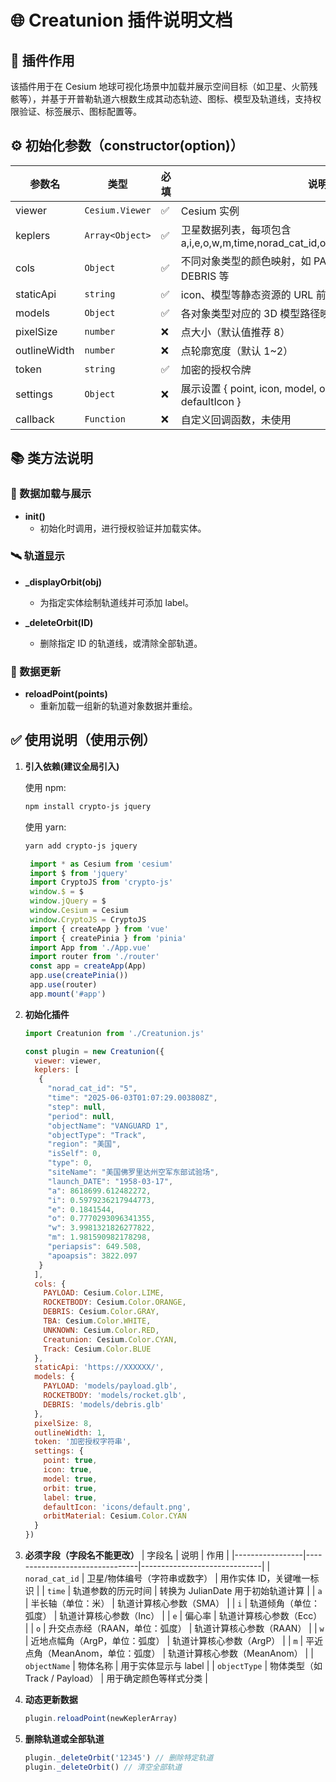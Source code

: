 # 🌐 Creatunion 插件说明文档

## 📌 插件作用
该插件用于在 Cesium 地球可视化场景中加载并展示空间目标（如卫星、火箭残骸等），并基于开普勒轨道六根数生成其动态轨迹、图标、模型及轨道线，支持权限验证、标签展示、图标配置等。

## ⚙️ 初始化参数（constructor(option)）

| 参数名       | 类型            | 必填 | 说明                                                                            |
| ------------ | --------------- | ---- | ------------------------------------------------------------------------------- |
| viewer       | `Cesium.Viewer` | ✅    | Cesium 实例                                                                     |
| keplers      | `Array<Object>` | ✅    | 卫星数据列表，每项包含 a,i,e,o,w,m,time,norad_cat_id,objectName,objectType,icon |
| cols         | `Object`        | ✅    | 不同对象类型的颜色映射，如 PAYLOAD, ROCKETBODY, DEBRIS 等                       |
| staticApi    | `string`        | ✅    | icon、模型等静态资源的 URL 前缀                                                 |
| models       | `Object`        | ✅    | 各对象类型对应的 3D 模型路径映射                                                |
| pixelSize    | `number`        | ❌    | 点大小（默认值推荐 8）                                                          |
| outlineWidth | `number`        | ❌    | 点轮廓宽度（默认 1~2）                                                          |
| token        | `string`        | ✅    | 加密的授权令牌                                                                  |
| settings     | `Object`        | ❌    | 展示设置 { point, icon, model, orbit, label, orbitMaterial, defaultIcon }       |
| callback     | `Function`      | ❌    | 自定义回调函数，未使用                                                          |

## 📚 类方法说明

### 📍 数据加载与展示

- **init()**
  - 初始化时调用，进行授权验证并加载实体。

### 🛰 轨道显示

- **_displayOrbit(obj)**
  - 为指定实体绘制轨道线并可添加 label。

- **_deleteOrbit(ID)**
  - 删除指定 ID 的轨道线，或清除全部轨道。

### 🔄 数据更新

- **reloadPoint(points)**
  - 重新加载一组新的轨道对象数据并重绘。


## ✅ 使用说明（使用示例）

1. **引入依赖(建议全局引入)**

   使用 npm:
   ```bash
   npm install crypto-js jquery
   ```

   使用 yarn:
   ```bash
   yarn add crypto-js jquery
   ```

   ```js
    import * as Cesium from 'cesium'
    import $ from 'jquery'
    import CryptoJS from 'crypto-js'
    window.$ = $
    window.jQuery = $
    window.Cesium = Cesium
    window.CryptoJS = CryptoJS
    import { createApp } from 'vue'
    import { createPinia } from 'pinia'
    import App from './App.vue'
    import router from './router'
    const app = createApp(App)
    app.use(createPinia())
    app.use(router)
    app.mount('#app')
   ```


2. **初始化插件**

   ```js
   import Creatunion from './Creatunion.js'

   const plugin = new Creatunion({
     viewer: viewer, 
     keplers: [
      {
        "norad_cat_id": "5",
        "time": "2025-06-03T01:07:29.003808Z",
        "step": null,
        "period": null,
        "objectName": "VANGUARD 1",
        "objectType": "Track",
        "region": "美国",
        "isSelf": 0,
        "type": 0,
        "siteName": "美国佛罗里达州空军东部试验场",
        "launch_DATE": "1958-03-17",
        "a": 8618699.612482272,
        "i": 0.5979236217944773,
        "e": 0.1841544,
        "o": 0.7770293096341355,
        "w": 3.9981321826277822,
        "m": 1.981590982178298,
        "periapsis": 649.508,
        "apoapsis": 3822.097
      }
     ],
     cols: {
       PAYLOAD: Cesium.Color.LIME,
       ROCKETBODY: Cesium.Color.ORANGE,
       DEBRIS: Cesium.Color.GRAY,
       TBA: Cesium.Color.WHITE,
       UNKNOWN: Cesium.Color.RED,
       Creatunion: Cesium.Color.CYAN,
       Track: Cesium.Color.BLUE
     },
     staticApi: 'https://XXXXXX/',
     models: {
       PAYLOAD: 'models/payload.glb',
       ROCKETBODY: 'models/rocket.glb',
       DEBRIS: 'models/debris.glb'
     },
     pixelSize: 8,
     outlineWidth: 1,
     token: '加密授权字符串',
     settings: {
       point: true,
       icon: true,
       model: true,
       orbit: true,
       label: true,
       defaultIcon: 'icons/default.png',
       orbitMaterial: Cesium.Color.CYAN
     }
   })
   ```
  
3. **必须字段（字段名不能更改）**
| 字段名           | 说明                           | 作用                           |
|-----------------|--------------------------------|------------------------------|
| `norad_cat_id`  | 卫星/物体编号（字符串或数字）     | 用作实体 ID，关键唯一标识     |
| `time`          | 轨道参数的历元时间               | 转换为 JulianDate 用于初始轨道计算 |
| `a`             | 半长轴（单位：米）               | 轨道计算核心参数（SMA）       |
| `i`             | 轨道倾角（单位：弧度）           | 轨道计算核心参数（Inc）       |
| `e`             | 偏心率                          | 轨道计算核心参数（Ecc）       |
| `o`             | 升交点赤经（RAAN，单位：弧度）    | 轨道计算核心参数（RAAN）      |
| `w`             | 近地点幅角（ArgP，单位：弧度）    | 轨道计算核心参数（ArgP）      |
| `m`             | 平近点角（MeanAnom，单位：弧度）  | 轨道计算核心参数（MeanAnom） |
| `objectName`    | 物体名称                        | 用于实体显示与 label          |
| `objectType`    | 物体类型（如 Track / Payload）   | 用于确定颜色等样式分类       |

4. **动态更新数据**

   ```js
   plugin.reloadPoint(newKeplerArray)
   ```

5. **删除轨道或全部轨道**

   ```js
   plugin._deleteOrbit('12345') // 删除特定轨道
   plugin._deleteOrbit() // 清空全部轨道
   ```

